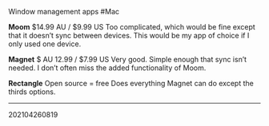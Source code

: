 Window management apps
#Mac

**Moom** $14.99 AU / $9.99 US
Too complicated, which would be fine except that it doesn’t sync between devices. This would be my app of choice if I only used one device.

**Magnet** $ AU 12.99 / $7.99 US
Very good. Simple enough that sync isn’t needed. I don’t often miss the added functionality of Moom.

**Rectangle** Open source = free
Does everything Magnet can do except the thirds options.

---
202104260819 